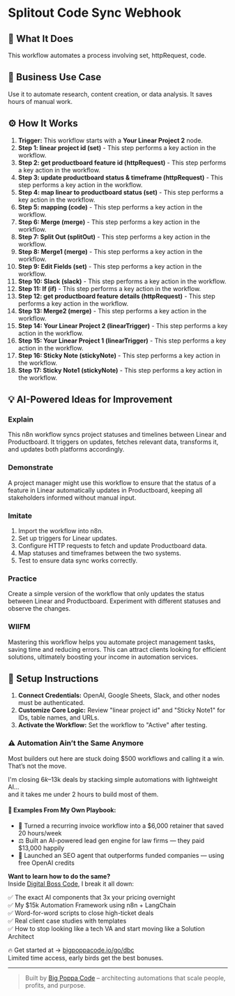 # Splitout Code Sync Webhook

## 🚀 What It Does
This workflow automates a process involving set, httpRequest, code.

## 💼 Business Use Case
Use it to automate research, content creation, or data analysis. It saves hours of manual work.

## ⚙️ How It Works
1.  **Trigger:** This workflow starts with a **Your Linear Project 2** node.
2. **Step 1: linear project id (set)** - This step performs a key action in the workflow.
3. **Step 2: get productboard feature id (httpRequest)** - This step performs a key action in the workflow.
4. **Step 3: update productboard status & timeframe (httpRequest)** - This step performs a key action in the workflow.
5. **Step 4: map linear to productboard status (set)** - This step performs a key action in the workflow.
6. **Step 5: mapping (code)** - This step performs a key action in the workflow.
7. **Step 6: Merge (merge)** - This step performs a key action in the workflow.
8. **Step 7: Split Out (splitOut)** - This step performs a key action in the workflow.
9. **Step 8: Merge1 (merge)** - This step performs a key action in the workflow.
10. **Step 9: Edit Fields (set)** - This step performs a key action in the workflow.
11. **Step 10: Slack (slack)** - This step performs a key action in the workflow.
12. **Step 11: If (if)** - This step performs a key action in the workflow.
13. **Step 12: get productboard feature details (httpRequest)** - This step performs a key action in the workflow.
14. **Step 13: Merge2 (merge)** - This step performs a key action in the workflow.
15. **Step 14: Your Linear Project 2 (linearTrigger)** - This step performs a key action in the workflow.
16. **Step 15: Your Linear Project 1 (linearTrigger)** - This step performs a key action in the workflow.
17. **Step 16: Sticky Note (stickyNote)** - This step performs a key action in the workflow.
18. **Step 17: Sticky Note1 (stickyNote)** - This step performs a key action in the workflow.

## 💡 AI-Powered Ideas for Improvement
### Explain
This n8n workflow syncs project statuses and timelines between Linear and Productboard. It triggers on updates, fetches relevant data, transforms it, and updates both platforms accordingly.

### Demonstrate
A project manager might use this workflow to ensure that the status of a feature in Linear automatically updates in Productboard, keeping all stakeholders informed without manual input.

### Imitate
1. Import the workflow into n8n.
2. Set up triggers for Linear updates.
3. Configure HTTP requests to fetch and update Productboard data.
4. Map statuses and timeframes between the two systems.
5. Test to ensure data sync works correctly.

### Practice
Create a simple version of the workflow that only updates the status between Linear and Productboard. Experiment with different statuses and observe the changes.

### WIIFM
Mastering this workflow helps you automate project management tasks, saving time and reducing errors. This can attract clients looking for efficient solutions, ultimately boosting your income in automation services.

## 🔧 Setup Instructions
1. **Connect Credentials:** OpenAI, Google Sheets, Slack, and other nodes must be authenticated.
2. **Customize Core Logic:** Review "linear project id" and "Sticky Note1" for IDs, table names, and URLs.
3. **Activate the Workflow:** Set the workflow to "Active" after testing.

### ⚠️ Automation Ain’t the Same Anymore

Most builders out here are stuck doing $500 workflows and calling it a win.  
That’s not the move.  

I'm closing $6k–$13k deals by stacking simple automations with lightweight AI...  
and it takes me under 2 hours to build most of them.

#### 🧠 Examples From My Own Playbook:
- 🔁 Turned a recurring invoice workflow into a $6,000 retainer that saved 20 hours/week  
- ⚖️ Built an AI-powered lead gen engine for law firms — they paid $13,000 happily  
- 🚀 Launched an SEO agent that outperforms funded companies — using free OpenAI credits  

**Want to learn how to do the same?**  
Inside [Digital Boss Code](https://bigpoppacode.io/go/dbc), I break it all down:

✅ The exact AI components that 3x your pricing overnight  
✅ My $15k Automation Framework using n8n + LangChain  
✅ Word-for-word scripts to close high-ticket deals  
✅ Real client case studies with templates  
✅ How to stop looking like a tech VA and start moving like a Solution Architect  

🔥 Get started at → [bigpoppacode.io/go/dbc](https://bigpoppacode.io/go/dbc)  
Limited time access, early birds get the best bonuses.

---
> Built by [Big Poppa Code](https://bigpoppacode.io) – architecting automations that scale people, profits, and purpose.
